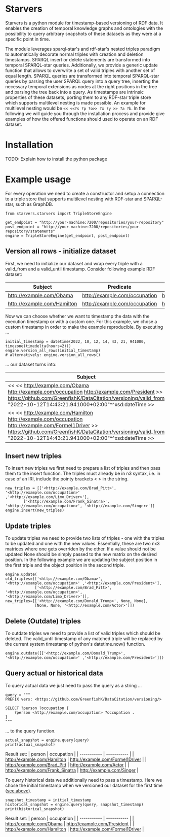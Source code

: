 # Starvers
Starvers is a python module for timestamp-based versioning of RDF data. It enables the creation of temporal knowledge graphs and ontologies with the possibility to query arbitrary snapshots of these datasets as they were at a specific point in time. 

The module leverages sparql-star's and rdf-star's nested triples paradigm to automatically decorate normal triples with creation and deletion timestamps. SPARQL insert or delete statements are transformed into temporal SPARQL-star queries. Additionally, we provide a generic update function that allows to overwrite a set of valid triples with another set of equal length. SPARQL queries are transformed into temporal SPARQL-star queries by parsing the user SPARQL query into a query tree, inserting the necessary temporal extensions as nodes at the right positions in the tree and parsing the tree back into a query. As timestamps are intrinsic properties of these datasets, porting them to any RDF-star triple store which supports multilevel nesting is made possible. An example for multilevel nesting would be `<< <<?s ?p ?o>> ?x ?y >> ?a ?b`.
In the following we will guide you through the installation process and provide give examples of how the offered functions should used to operate on an RDF dataset.

# Installation
TODO: Explain how to install the python package

# Example usage
For every operation we need to create a constructor and setup a connection to a triple store that supports multilevel nesting with RDF-star and SPARQL-star, such as GraphDB. 

```
from starvers.starvers import TripleStoreEngine

get_endpoint = "http://your-machine:7200/repositories/your-repository"
post_endpoint = "http://your-machine:7200/repositories/your-repository/statements"
engine = TripleStoreEngine(get_endpoint, post_endpoint)

```

## Version all rows - initialize dataset
First, we need to initialize our dataset and wrap every triple with a valid\_from and a valid\_until timestamp. Consider following example RDF dataset:

| Subject      | Predicate | Object |
| ----------- | ----------- | ----------- |
| <http://example.com/Obama> | <http://example.com/occupation> |<http://example.com/President> |
| <http://example.com/Hamilton> | <http://example.com/occupation> | <http://example.com/Formel1Driver> |

Now we can choose whether we want to timestamp the data with the execution timestamp or with a custom one. For this example, we chose a custom timestamp in order to make the example reproducible. By executing ...
```
initial_timestamp = datetime(2022, 10, 12, 14, 43, 21, 941000, timezone(timedelta(hours=2)))
engine.version_all_rows(initial_timestamp)
# alternatively: engine.version_all_rows()
```
... our dataset turns into:

| Subject      | Predicate | Object |
| ----------- | ----------- | ----------- |
| << << <http://example.com/Obama> <http://example.com/occupation> <http://example.com/President> >> https://github.com/GreenfishK/DataCitation/versioning/valid_from "2022-10-12T14:43:21.941000+02:00"^^xsd:dateTime >> | https://github.com/GreenfishK/DataCitation/versioning/valid_until | "9999-12-31T00:00:00.000+02:00"^^xsd:dateTime |
| << << <http://example.com/Hamilton> <http://example.com/occupation> <http://example.com/Formel1Driver> >> https://github.com/GreenfishK/DataCitation/versioning/valid_from "2022-10-12T14:43:21.941000+02:00"^^xsd:dateTime >> | https://github.com/GreenfishK/DataCitation/versioning/valid_until | "9999-12-31T00:00:00.000+02:00"^^xsd:dateTime |

## Insert new triples
To insert new triples we first need to prepare a list of triples and then pass them to the insert function. The triples must already be in n3 syntax, i.e. in case of an IRI, include the pointy brackets < > in the string.

```
new_triples = [['<http://example.com/Brad_Pitt>', '<http://example.com/occupation>' ,'<http://example.com/Limo_Driver>'],
        ['<http://example.com/Frank_Sinatra>', '<http://example.com/occupation>', '<http://example.com/Singer>']]
engine.insert(new_triples)
```

## Update triples
To update triples we need to provide two lists of triples - one with the triples to be updated and one with the new values. Essentially, these are two nx3 matrices where one gets overriden by the other. If a value should not be updated None should be simply passed to the new matrix on the desired position. In the following example we are updating the subject position in the first triple and the object position in the second triple.

```
engine.update(
old_triples=[['<http://example.com/Obama>', '<http://example.com/occupation>' ,'<http://example.com/President>'],
             ['<http://example.com/Brad_Pitt>', '<http://example.com/occupation>', '<http://example.com/Limo_Driver>']],
new_triples=[['<http://example.com/Donald_Trump>', None, None],
             [None, None, '<http://example.com/Actor>']])

```

## Delete (Outdate) triples
To outdate triples we need to provide a list of valid triples which should be deleted. The valid_until timestamp of any matched triple will be replaced by the current system timestamp of python's datetime.now() function.
```
engine.outdate([['<http://example.com/Donald_Trump>', '<http://example.com/occupation>' ,'<http://example.com/President>']])
```


## Query actual or historical data
To query actual data we just need to pass the query as a string ... 

```
query = """
PREFIX vers: <https://github.com/GreenfishK/DataCitation/versioning/>

SELECT ?person ?occupation {
    ?person <http://example.com/occupation> ?occupation .
}
"""
```
... to the query function. 
```
actual_snapshot = engine.query(query)
print(actual_snapshot)
```
Result set:
| person       | occupation |
| ----------- |  ----------- |
| <http://example.com/Hamilton> | <http://example.com/Formel1Driver> |
| <http://example.com/Brad_Pitt> | <http://example.com/Actor> |
| <http://example.com/Frank_Sinatra> | <http://example.com/Singer> |

To query historical data we additionally need to pass a timestamp. Here we chose the initial timestamp when we versioned our dataset for the first time ([see above](#version-all-rows---initialize-dataset)).
```
snapshot_timestamp = initial_timestamp
historical_snapshot = engine.query(query, snapshot_timestamp)
print(historical_snapshot)
```
Result set:
| person       | occupation |
| ----------- |  ----------- |
| <http://example.com/Obama> | <http://example.com/President> |
| <http://example.com/Hamilton> | <http://example.com/Formel1Driver> |
